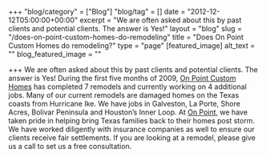 +++
"blog/category" = ["Blog"]
"blog/tag" = []
date = "2012-12-12T05:00:00+00:00"
excerpt = "We are often asked about this by past clients and potential clients. The answer is Yes!"
layout = "blog"
slug = "/does-on-point-custom-homes-do-remodeling"
title = "Does On Point Custom Homes do remodeling?"
type = "page"
[featured_image]
alt_text = ""
blog_featured_image = ""

+++
We are often asked about this by past clients and potential clients. The answer is Yes! During the first five months of 2009, [On Point Custom Homes](https://onpointcustomhomes.com/) has completed 7 remodels and currently working on 4 additional jobs. Many of our current remodels are damaged homes on the Texas coasts from Hurricane Ike. We have jobs in Galveston, La Porte, Shore Acres, Bolivar Peninsula and Houston’s Inner Loop. At [On Point](http://www.onpointdevelopment.com/), we have taken pride in helping bring Texas families back to their homes post storm. We have worked diligently with insurance companies as well to ensure our clients receive fair settlements. If you are looking at a remodel, please give us a call to set us a free consultation.